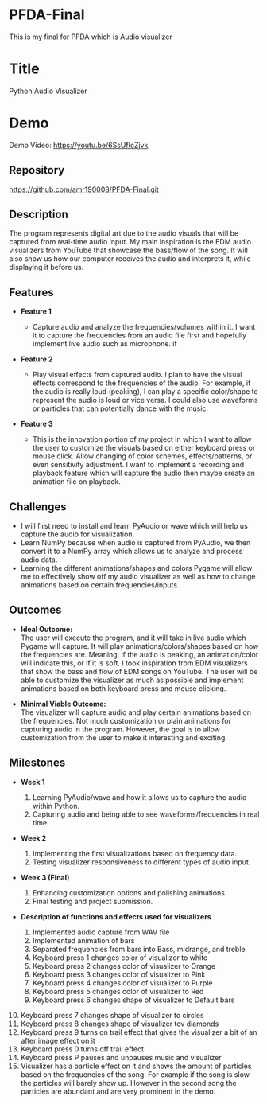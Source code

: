 # PFDA-Final
This is my final for PFDA which is Audio visualizer

# Title

Python Audio Visualizer

# Demo

Demo Video: https://youtu.be/6SsUfIcZjvk

## Repository

<Link to your project's public GitHub repository>

https://github.com/amr190008/PFDA-Final.git

## Description

The program represents digital art due to the audio visuals that will be captured from real-time audio input. My main inspiration is the EDM audio visualizers from YouTube that showcase the bass/flow of the song. It will also show us how our computer receives the audio and interprets it, while displaying it before us.

## Features

- **Feature 1**  
	- Capture audio and analyze the frequencies/volumes within it. I want it to capture the frequencies from an audio file first and hopefully implement live audio such as microphone. if 
  
- **Feature 2**  
	- Play visual effects from captured audio. I plan to have the visual effects correspond to the frequencies of the audio. For example, if the audio is really loud (peaking), I can play a specific color/shape to represent the audio is loud or vice versa. I could also use waveforms or particles that can potentially dance with the music. 
  
- **Feature 3**  
	- This is the innovation portion of my project in which I want to allow the user to customize the visuals based on either keyboard press or mouse click. Allow changing of color schemes, effects/patterns, or even sensitivity adjustment. I want to implement a recording and playback feature which will capture the audio then maybe create an animation file on playback.

## Challenges

- I will first need to install and learn PyAudio or wave which will help us capture the audio for visualization.
- Learn NumPy because when audio is captured from PyAudio, we then convert it to a NumPy array which allows us to analyze and process audio data.
- Learning the different animations/shapes and colors Pygame will allow me to effectively show off my audio visualizer as well as how to change animations based on certain frequencies/inputs.

## Outcomes

- **Ideal Outcome:**  
	The user will execute the program, and it will take in live audio which Pygame will capture. It will play animations/colors/shapes based on how the frequencies are. Meaning, if the audio is peaking, an animation/color will indicate this, or if it is soft. I took inspiration from EDM visualizers that show the bass and flow of EDM songs on YouTube. The user will be able to customize the visualizer as much as possible and implement animations based on both keyboard press and mouse clicking.

- **Minimal Viable Outcome:**  
	The visualizer will capture audio and play certain animations based on the frequencies. Not much customization or plain animations for capturing audio in the program. However, the goal is to allow customization from the user to make it interesting and exciting.

## Milestones

- **Week 1**
  1. Learning PyAudio/wave and how it allows us to capture the audio within Python.
  2. Capturing audio and being able to see waveforms/frequencies in real time.

- **Week 2**
  1. Implementing the first visualizations based on frequency data.
  2. Testing visualizer responsiveness to different types of audio input.

- **Week 3 (Final)**
  1. Enhancing customization options and polishing animations.
  2. Final testing and project submission.


- **Description of functions and effects used for visualizers**
  1. Implemented audio capture from WAV file
  2. Implemented animation of bars 
  3. Separated frequencies from bars into Bass, midrange, and treble
  4. Keyboard press 1 changes color of visualizer to white
  5. Keyboard press 2 changes color of visualizer to Orange
  6. Keyboard press 3 changes color of visualizer to Pink
  7. Keyboard press 4 changes color of visualizer to Purple
  8. Keyboard press 5 changes color of visualizer to Red
  9. Keyboard press 6 changes shape of visualizer to Default bars
 10. Keyboard press 7 changes shape of visualizer to circles 
 11. Keyboard press 8 changes shape of visualizer tov diamonds
 12. Keyboard press 9 turns on trail effect that gives the visualizer a bit of an after image effect on it
 13. Keyboard press 0 turns off trail effect
 14. Keyboard press P pauses and unpauses music and visualizer
 15. Visualizer has a particle effect on it and shows the amount of particles based on the frequencies of the song. For example if the song is slow the particles will barely
     show up. However in the second song the particles are abundant and are very prominent in the demo.
